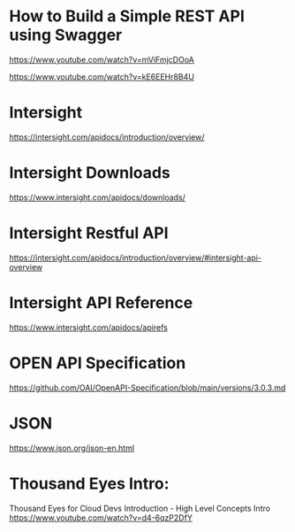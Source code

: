 How to Build a Simple REST API using Swagger
============================================
https://www.youtube.com/watch?v=mViFmjcDOoA

https://www.youtube.com/watch?v=kE6EEHr8B4U

Intersight 
============
https://intersight.com/apidocs/introduction/overview/

Intersight Downloads
=====================
https://www.intersight.com/apidocs/downloads/

Intersight Restful API
=======================
https://intersight.com/apidocs/introduction/overview/#intersight-api-overview

Intersight API Reference
============================
https://www.intersight.com/apidocs/apirefs

OPEN API Specification
======================
https://github.com/OAI/OpenAPI-Specification/blob/main/versions/3.0.3.md


JSON
=====
https://www.json.org/json-en.html



Thousand Eyes Intro:
====================
Thousand Eyes for Cloud Devs Introduction - High Level Concepts Intro
https://www.youtube.com/watch?v=d4-6qzP2DfY


